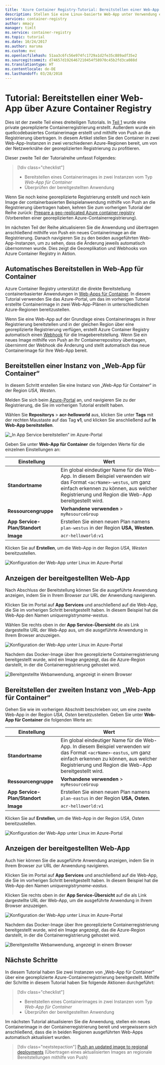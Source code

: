 ```yaml
---
title: 'Azure Container Registry-Tutorial: Bereitstellen einer Web-App über Azure Container Registry'
description: Stellen Sie eine Linux-basierte Web-App unter Verwendung eines Containerimages aus einer georeplizierten Azure-Containerregistrierung bereit. Dieses Tutorial ist der zweite Teil einer dreiteiligen Reihe.
services: container-registry
author: mmacy
manager: timlt
ms.service: container-registry
ms.topic: tutorial
ms.date: 10/24/2017
ms.author: marsma
ms.custom: mvc
ms.openlocfilehash: 51aa3c6fc56e974fc1729a1d2fe35c889adf35e2
ms.sourcegitcommit: d74657d1926467210454f58970c45b2fd3ca088d
ms.translationtype: HT
ms.contentlocale: de-DE
ms.lasthandoff: 03/28/2018
---
```

# <a name="tutorial-deploy-web-app-from-azure-container-registry"></a>Tutorial: Bereitstellen einer Web-App über Azure Container Registry

Dies ist der zweite Teil eines dreiteiligen Tutorials. In [Teil 1](container-registry-tutorial-prepare-registry.md) wurde eine private georeplizierte Containerregistrierung erstellt. Außerdem wurde ein quellcodebasiertes Containerimage erstellt und mithilfe von Push an die Registrierung übertragen. In diesem Artikel stellen Sie den Container in zwei Web-App-Instanzen in zwei verschiedenen Azure-Regionen bereit, um von der Netzwerknähe der georeplizierten Registrierung zu profitieren.

Dieser zweite Teil der Tutorialreihe umfasst Folgendes:

> [!div class="checklist"]
> * Bereitstellen eines Containerimages in zwei Instanzen vom Typ *Web-App für Container*
> * Überprüfen der bereitgestellten Anwendung

Wenn Sie noch keine georeplizierte Registrierung erstellt und noch kein Image der containerbasierten Beispielanwendung mithilfe von Push an die Registrierung übertragen haben, kehren Sie zum vorherigen Tutorial der Reihe zurück: [Prepare a geo-replicated Azure container registry](container-registry-tutorial-prepare-registry.md) (Vorbereiten einer georeplizierten Azure-Containerregistrierung).

Im nächsten Teil der Reihe aktualisieren Sie die Anwendung und übertragen anschließend mithilfe von Push ein neues Containerimage an die Registrierung. Danach navigieren Sie zu den beiden ausgeführten Web-App-Instanzen, um zu sehen, dass die Änderung jeweils automatisch übernommen wurde. Dies zeigt die Georeplikation und Webhooks von Azure Container Registry in Aktion.

## <a name="automatic-deployment-to-web-apps-for-containers"></a>Automatisches Bereitstellen in Web-App für Container

Azure Container Registry unterstützt die direkte Bereitstellung containerbasierter Anwendungen in [Web-Apps für Container](../app-service/containers/index.yml). In diesem Tutorial verwenden Sie das Azure-Portal, um das im vorherigen Tutorial erstellte Containerimage in zwei Web-App-Plänen in unterschiedlichen Azure-Regionen bereitzustellen.

Wenn Sie eine Web-App auf der Grundlage eines Containerimages in Ihrer Registrierung bereitstellen und in der gleichen Region über eine georeplizierte Registrierung verfügen, erstellt Azure Container Registry automatisch einen [Webhook](container-registry-webhook.md) für die Imagebereitstellung. Wenn Sie ein neues Image mithilfe von Push an Ihr Containerrepository übertragen, übernimmt der Webhook die Änderung und stellt automatisch das neue Containerimage für Ihre Web-App bereit.

## <a name="deploy-a-web-app-for-containers-instance"></a>Bereitstellen einer Instanz von „Web-App für Container“

In diesem Schritt erstellen Sie eine Instanz von „Web-App für Container“ in der Region *USA, Westen*.

Melden Sie sich beim [Azure-Portal](https://portal.azure.com) an, und navigieren Sie zu der Registrierung, die Sie im vorherigen Tutorial erstellt haben.

Wählen Sie **Repositorys** > **acr-helloworld** aus, klicken Sie unter **Tags** mit der rechten Maustaste auf das Tag **v1**, und klicken Sie anschließend auf **In Web-App bereitstellen**.

![„In App Service bereitstellen“ im Azure-Portal][deploy-app-portal-01]

Geben Sie unter **Web-App für Container** die folgenden Werte für die einzelnen Einstellungen an:

| Einstellung | Wert |
|---|---|
| **Standortname** | Ein global eindeutiger Name für die Web-App. In diesem Beispiel verwenden wir das Format `<acrName>-westus`, um ganz einfach erkennen zu können, aus welcher Registrierung und Region die Web-App bereitgestellt wird. |
| **Ressourcengruppe** | **Vorhandene verwenden** > `myResourceGroup` |
| **App Service-Plan/Standort** | Erstellen Sie einen neuen Plan namens `plan-westus` in der Region **USA, Westen**. |
| **Image** | `acr-helloworld:v1`

Klicken Sie auf **Erstellen**, um die Web-App in der Region *USA, Westen* bereitzustellen.

![Konfiguration der Web-App unter Linux im Azure-Portal][deploy-app-portal-02]

## <a name="view-the-deployed-web-app"></a>Anzeigen der bereitgestellten Web-App

Nach Abschluss der Bereitstellung können Sie die ausgeführte Anwendung anzeigen, indem Sie in Ihrem Browser zur URL der Anwendung navigieren.

Klicken Sie im Portal auf **App Services** und anschließend auf die Web-App, die Sie im vorherigen Schritt bereitgestellt haben. In diesem Beispiel hat die Web-App den Namen *uniqueregistryname-westus*.

Wählen Sie rechts oben in der **App Service-Übersicht** die als Link dargestellte URL der Web-App aus, um die ausgeführte Anwendung in Ihrem Browser anzuzeigen.

![Konfiguration der Web-App unter Linux im Azure-Portal][deploy-app-portal-04]

Nachdem das Docker-Image über Ihre georeplizierte Containerregistrierung bereitgestellt wurde, wird ein Image angezeigt, das die Azure-Region darstellt, in der die Containerregistrierung gehostet wird.

![Bereitgestellte Webanwendung, angezeigt in einem Browser][deployed-app-westus]

## <a name="deploy-second-web-app-for-containers-instance"></a>Bereitstellen der zweiten Instanz von „Web-App für Container“

Gehen Sie wie im vorherigen Abschnitt beschrieben vor, um eine zweite Web-App in der Region *USA, Osten* bereitzustellen. Geben Sie unter **Web-App für Container** die folgenden Werte an:

| Einstellung | Wert |
|---|---|
| **Standortname** | Ein global eindeutiger Name für die Web-App. In diesem Beispiel verwenden wir das Format `<acrName>-eastus`, um ganz einfach erkennen zu können, aus welcher Registrierung und Region die Web-App bereitgestellt wird. |
| **Ressourcengruppe** | **Vorhandene verwenden** > `myResourceGroup` |
| **App Service-Plan/Standort** | Erstellen Sie einen neuen Plan namens `plan-eastus` in der Region **USA, Osten**. |
| **Image** | `acr-helloworld:v1`

Klicken Sie auf **Erstellen**, um die Web-App in der Region *USA, Osten* bereitzustellen.

![Konfiguration der Web-App unter Linux im Azure-Portal][deploy-app-portal-06]

## <a name="view-the-deployed-web-app"></a>Anzeigen der bereitgestellten Web-App

Auch hier können Sie die ausgeführte Anwendung anzeigen, indem Sie in Ihrem Browser zur URL der Anwendung navigieren.

Klicken Sie im Portal auf **App Services** und anschließend auf die Web-App, die Sie im vorherigen Schritt bereitgestellt haben. In diesem Beispiel hat die Web-App den Namen *uniqueregistryname-eastus*.

Klicken Sie rechts oben in der **App Service-Übersicht** auf die als Link dargestellte URL der Web-App, um die ausgeführte Anwendung in Ihrem Browser anzuzeigen.

![Konfiguration der Web-App unter Linux im Azure-Portal][deploy-app-portal-07]

Nachdem das Docker-Image über Ihre georeplizierte Containerregistrierung bereitgestellt wurde, wird ein Image angezeigt, das die Azure-Region darstellt, in der die Containerregistrierung gehostet wird.

![Bereitgestellte Webanwendung, angezeigt in einem Browser][deployed-app-eastus]

## <a name="next-steps"></a>Nächste Schritte

In diesem Tutorial haben Sie zwei Instanzen von „Web-App für Container“ über eine georeplizierte Azure-Containerregistrierung bereitgestellt. Mithilfe der Schritte in diesem Tutorial haben Sie folgende Aktionen durchgeführt:

> [!div class="checklist"]
> * Bereitstellen eines Containerimages in zwei Instanzen vom Typ *Web-App für Container*
> * Überprüfen der bereitgestellten Anwendung

Im nächsten Tutorial aktualisieren Sie die Anwendung, stellen ein neues Containerimage in der Containerregistrierung bereit und vergewissern sich anschließend, dass die in beiden Regionen ausgeführten Web-Apps automatisch aktualisiert wurden.

> [!div class="nextstepaction"]
> [Push an updated image to regional deployments](./container-registry-tutorial-deploy-update.md) (Übertragen eines aktualisierten Images an regionale Bereitstellungen mithilfe von Push)

<!-- IMAGES -->
[deploy-app-portal-01]: ./media/container-registry-tutorial-deploy-app/deploy-app-portal-01.png
[deploy-app-portal-02]: ./media/container-registry-tutorial-deploy-app/deploy-app-portal-02.png
[deploy-app-portal-03]: ./media/container-registry-tutorial-deploy-app/deploy-app-portal-03.png
[deploy-app-portal-04]: ./media/container-registry-tutorial-deploy-app/deploy-app-portal-04.png
[deploy-app-portal-05]: ./media/container-registry-tutorial-deploy-app/deploy-app-portal-05.png
[deploy-app-portal-06]: ./media/container-registry-tutorial-deploy-app/deploy-app-portal-06.png
[deploy-app-portal-07]: ./media/container-registry-tutorial-deploy-app/deploy-app-portal-07.png
[deployed-app-westus]: ./media/container-registry-tutorial-deploy-app/deployed-app-westus.png
[deployed-app-eastus]: ./media/container-registry-tutorial-deploy-app/deployed-app-eastus.png